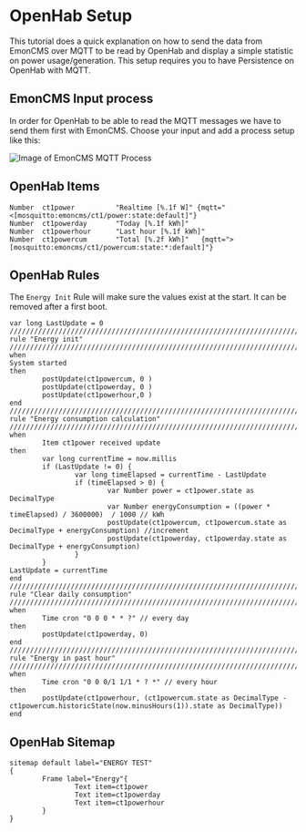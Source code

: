 # OpenHab Setup
This tutorial does a quick explanation on how to send the data from EmonCMS over MQTT to be read by OpenHab and display a simple statistic on power usage/generation. This setup requires you to have Persistence on OpenHab with MQTT. 

## EmonCMS Input process 
In order for OpenHab to be able to read the MQTT messages we have to send them first with EmonCMS. Choose your input and add a process setup like this: 

![Image of EmonCMS MQTT Process](https://i.imgur.com/cZQnjcB.png "EmonCMS MQTT Process")

## OpenHab Items
```
Number  ct1power          "Realtime [%.1f W]" {mqtt="<[mosquitto:emoncms/ct1/power:state:default]"}
Number  ct1powerday       "Today [%.1f kWh]"
Number  ct1powerhour      "Last hour [%.1f kWh]"
Number  ct1powercum       "Total [%.2f kWh]"   {mqtt=">[mosquitto:emoncms/ct1/powercum:state:*:default]"}
```

## OpenHab Rules
The `Energy Init` Rule will make sure the values exist at the start. It can be removed after a first boot.
```
var long LastUpdate = 0
////////////////////////////////////////////////////////////////////////////////////////////////
rule "Energy init"
////////////////////////////////////////////////////////////////////////////////////////////////
when
System started
then
        postUpdate(ct1powercum, 0 )
        postUpdate(ct1powerday, 0 )
        postUpdate(ct1powerhour,0 )
end
////////////////////////////////////////////////////////////////////////////////////////////////
rule "Energy consumption calculation"
////////////////////////////////////////////////////////////////////////////////////////////////
when
        Item ct1power received update
then
        var long currentTime = now.millis
        if (LastUpdate != 0) {
                var long timeElapsed = currentTime - LastUpdate
                if (timeElapsed > 0) {
                        var Number power = ct1power.state as DecimalType
                        var Number energyConsumption = ((power * timeElapsed) / 3600000)  / 1000 // kWh
                        postUpdate(ct1powercum, ct1powercum.state as DecimalType + energyConsumption) //increment
                        postUpdate(ct1powerday, ct1powerday.state as DecimalType + energyConsumption)
                }
        }
LastUpdate = currentTime
end
////////////////////////////////////////////////////////////////////////////////////////////////
rule "Clear daily consumption"
////////////////////////////////////////////////////////////////////////////////////////////////
when
        Time cron "0 0 0 * * ?" // every day
then
        postUpdate(ct1powerday, 0)
end
////////////////////////////////////////////////////////////////////////////////////////////////
rule "Energy in past hour"
////////////////////////////////////////////////////////////////////////////////////////////////
when
        Time cron "0 0 0/1 1/1 * ? *" // every hour
then
        postUpdate(ct1powerhour, (ct1powercum.state as DecimalType - ct1powercum.historicState(now.minusHours(1)).state as DecimalType))
end
```
## OpenHab Sitemap
```
sitemap default label="ENERGY TEST"
{
        Frame label="Energy"{
                Text item=ct1power
                Text item=ct1powerday
                Text item=ct1powerhour
        }
}
```

